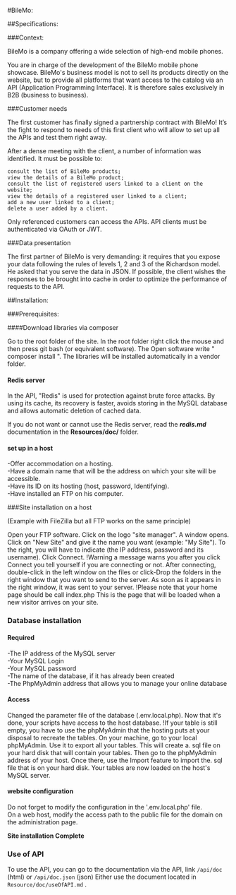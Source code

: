 #BileMo:

##Specifications:

###Context:

BileMo is a company offering a wide selection of high-end mobile phones.

You are in charge of the development of the BileMo mobile phone showcase.
BileMo's business model is not to sell its products directly on the website, but to provide all
platforms that want access to the catalog via an API (Application Programming Interface).
It is therefore sales exclusively in B2B (business to business).


###Customer needs

The first customer has finally signed a partnership contract with BileMo! It’s the fight to respond to
needs of this first client who will allow to set up all the APIs and test them right away.

After a dense meeting with the client, a number of information was identified. It must be possible to:



    consult the list of BileMo products;
    view the details of a BileMo product;
    consult the list of registered users linked to a client on the website;
    view the details of a registered user linked to a client;
    add a new user linked to a client;
    delete a user added by a client.
    


Only referenced customers can access the APIs. API clients must be authenticated via OAuth or JWT.

###Data presentation

The first partner of BileMo is very demanding:
it requires that you expose your data following the rules of levels 1, 2 and 3 of the Richardson model.
He asked that you serve the data in JSON. If possible, the client wishes the responses to be brought into
cache in order to optimize the performance of requests to the API.
 
##Installation: 

###Prerequisites:

####Download libraries via composer

Go to the root folder of the site. 
In the root folder right click the mouse and then press git bash (or equivalent software). 
The Open software write " composer install ". The libraries will be installed automatically in a vendor folder.
    
#### Redis server

In the API, "Redis" is used for protection against brute force attacks.
By using its cache, its recovery is faster, avoids storing in the MySQL database
and allows automatic deletion of cached data.

If you do not want or cannot use the Redis server, read the **_redis.md_** documentation
in the **Resources/doc/** folder.

#### set up in a host

-Offer accommodation on a hosting.  
-Have a domain name that will be the address on which your site will be accessible.  
-Have its ID on its hosting (host, password, Identifying).  
-Have installed an FTP on his computer.  

###Site installation on a host

(Example with FileZilla but all FTP works on the same principle)

Open your FTP software. Click on the logo "site manager". A window opens. Click on "New Site" and give it the name you
 want (example: "My Site"). To the right, you will have to indicate (the IP address, password and its username). 
 Click Connect.
!Warning a message warns you after you click Connect you tell yourself if you are connecting or not.
After connecting, double-click in the left window on the files or click-Drop the folders in the right window that you 
want to send to the server. As soon as it appears in the right window, it was sent to your server.
!Please note that your home page should be call index.php This is the page that will be loaded when a new visitor 
arrives on your site.

### Database installation

#### Required

-The IP address of the MySQL server      
-Your MySQL Login      
-Your MySQL password     
-The name of the database, if it has already been created      
-The PhpMyAdmin address that allows you to manage your online database     
  
#### Access

Changed the parameter file of the database (.env.local.php). Now that it's done, your scripts have access to the host
database.
!If your table is still empty, you have to use the phpMyAdmin that the hosting puts at your disposal to recreate the 
tables. On your machine, go to your local phpMyAdmin. Use it to export all your tables. This will create a. sql file 
on your hard disk that will contain your tables. Then go to the phpMyAdmin address of your host. Once there, use the 
Import feature to import the. sql file that is on your hard disk. Your tables are now loaded on the host's MySQL server.  
 
#### website configuration
 
Do not forget to modify the configuration in the '.env.local.php' file.  
On a web host, modify the access path to the public file for the domain on the administration page.
    
   __Site installation Complete__
   
   
### Use of API

To use the API, you can go to the documentation via the API, link `/api/doc` (html) or `/api/doc.json` (json) 
Either use the document located in `Resource/doc/useOfAPI.md` .
